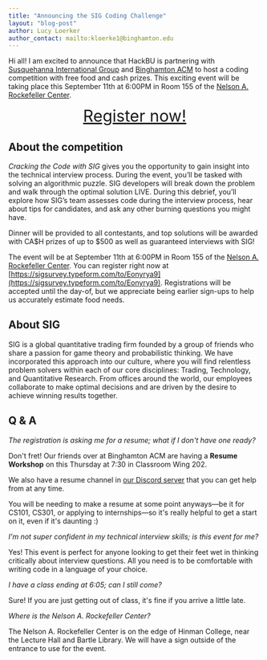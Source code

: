 ```yaml
---
title: "Announcing the SIG Coding Challenge"
layout: "blog-post"
author: Lucy Loerker
author_contact: mailto:kloerke1@binghamton.edu
---
```


Hi all! I am excited to announce that HackBU is partnering with [Susquehanna International Group](https://sig.com/) and [Binghamton ACM](https://binghamtonacm.org/) to host a coding competition with free food and cash prizes. This exciting event will be taking place this <time datetime="2023-09-11T18:00">September 11th at 6:00PM</time> in Room 155 of the [Nelson A. Rockefeller Center](https://goo.gl/maps/yLjXZVgQBWipdWcF9).

<!--more-->

<div class="note" style="text-align: center; font-size: xx-large">
	<a href="https://sigsurvey.typeform.com/to/Eonyrya9">
		Register now!
	</a>
</div>

## About the competition

*Cracking the Code with SIG* gives you the opportunity to gain insight into the technical interview process. During the event, you’ll be tasked with solving an algorithmic puzzle. SIG developers will break down the problem and walk through the optimal solution LIVE. During this debrief, you’ll explore how SIG’s team assesses code during the interview process, hear about tips for candidates, and ask any other burning questions you might have.

Dinner will be provided to all contestants, and top solutions will be awarded with CA$H prizes of up to $500 as well as guaranteed interviews with SIG!

The event will be at <time datetime="2023-09-11T18:00">September 11th at 6:00PM</time> in Room 155 of the [Nelson A. Rockefeller Center](https://goo.gl/maps/yLjXZVgQBWipdWcF9). You can register right now at [https://sigsurvey.typeform.com/to/Eonyrya9](https://sigsurvey.typeform.com/to/Eonyrya9). Registrations will be accepted until the day-of, but we appreciate being earlier sign-ups to help us accurately estimate food needs.

## About SIG

SIG is a global quantitative trading firm founded by a group of friends who share a passion for game theory and probabilistic thinking. We have incorporated this approach into our culture, where you will find relentless problem solvers within each of our core disciplines: Trading, Technology, and Quantitative Research. From offices around the world, our employees collaborate to make optimal decisions and are driven by the desire to achieve winning results together.

## Q & A

*The registration is asking me for a resume; what if I don't have one ready?*

Don't fret! Our friends over at Binghamton ACM are having a **Resume Workshop** on <time datetime="2023-09-07T19:30">this Thursday at 7:30</time> in Classroom Wing 202.

We also have a resume channel in [our Discord server](/discord) that you can get help from at any time.

You will be needing to make a resume at some point anyways—be it for CS101, CS301, or applying to internships—so it's really helpful to get a start on it, even if it's daunting :)

*I'm not super confident in my technical interview skills; is this event for me?*

Yes! This event is perfect for anyone looking to get their feet wet in thinking critically about interview questions. All you need is to be comfortable with writing code in a language of your choice.

*I have a class ending at 6:05; can I still come?*

Sure! If you are just getting out of class, it's fine if you arrive a little late.

*Where is the Nelson A. Rockefeller Center?*

The Nelson A. Rockefeller Center is on the edge of Hinman College, near the Lecture Hall and Bartle Library. We will have a sign outside of the entrance to use for the event.
